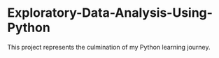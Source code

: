 # Exploratory-Data-Analysis-Using-Python
This project represents the culmination of my Python learning journey.
